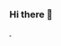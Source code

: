 ### Hi there 👋
<a href="https://www.instagram.com/gabrielf_lucass/"> <img src="insta.svg" width="3px"> </a>
